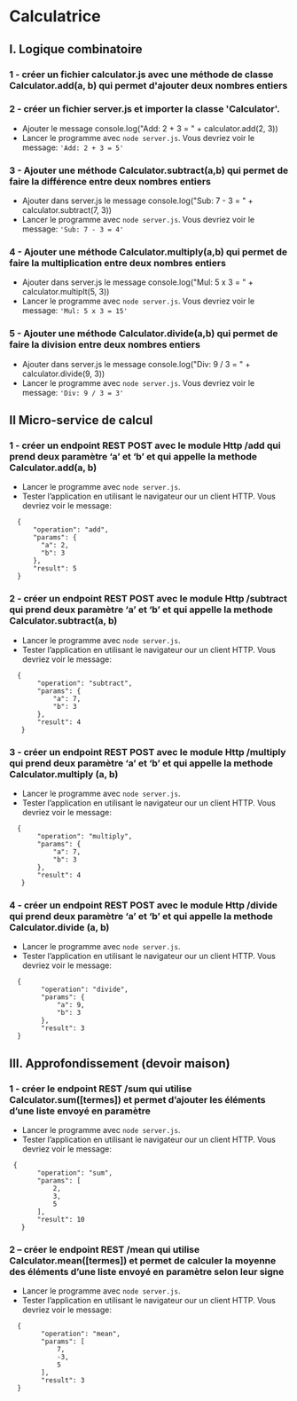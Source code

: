 # Calculatrice

## I. Logique combinatoire

### 1 - créer un fichier calculator.js avec une méthode de classe Calculator.add(a, b) qui permet d'ajouter deux nombres entiers

### 2 - créer un fichier server.js et importer la classe 'Calculator'.

- Ajouter le message console.log("Add: 2 + 3 = " + calculator.add(2, 3))
- Lancer le programme avec ``node server.js``. Vous devriez voir le message:
  ``'Add: 2 + 3 = 5'``

### 3 - Ajouter une méthode Calculator.subtract(a,b) qui permet de faire la différence entre deux nombres entiers

- Ajouter dans server.js le message console.log("Sub: 7 - 3 = " + calculator.subtract(7, 3))
- Lancer le programme avec ``node server.js``. Vous devriez voir le message:
  ``'Sub: 7 - 3 = 4'``

### 4 - Ajouter une méthode Calculator.multiply(a,b) qui permet de faire la multiplication entre deux nombres entiers

- Ajouter dans server.js le message console.log("Mul: 5 x 3 = " + calculator.multiplt(5, 3))
- Lancer le programme avec ``node server.js``. Vous devriez voir le message:
  ``'Mul: 5 x 3 = 15'``

### 5 - Ajouter une méthode Calculator.divide(a,b) qui permet de faire la division entre deux nombres entiers

- Ajouter dans server.js le message console.log("Div: 9 / 3 = " + calculator.divide(9, 3))
- Lancer le programme avec ``node server.js``. Vous devriez voir le message:
  ``'Div: 9 / 3 = 3'``

## II Micro-service de calcul

### 1 - créer un endpoint REST POST avec le module Http /add qui prend deux paramètre ‘a’ et ‘b’ et qui appelle la methode Calculator.add(a, b)

- Lancer le programme avec ``node server.js``.
- Tester l’application en utilisant le navigateur our un client HTTP. Vous devriez voir le message:
```
  {
      "operation": "add",
      "params": {
        "a": 2,
        "b": 3
      },
      "result": 5
  }
```

### 2 - créer un endpoint REST POST avec le module Http /subtract qui prend deux paramètre ‘a’ et ‘b’ et qui appelle la methode Calculator.subtract(a, b)

- Lancer le programme avec ``node server.js``.
- Tester l’application en utilisant le navigateur our un client HTTP. Vous devriez voir le message:
```
  {
       "operation": "subtract",
       "params": {
           "a": 7,
           "b": 3
       },
       "result": 4
   }

```

### 3 - créer un endpoint REST POST avec le module Http /multiply qui prend deux paramètre ‘a’ et ‘b’ et qui appelle la methode Calculator.multiply (a, b)

- Lancer le programme avec ``node server.js``.
- Tester l’application en utilisant le navigateur our un client HTTP. Vous devriez voir le message:
```
  {
       "operation": "multiply",
       "params": {
           "a": 7,
           "b": 3
       },
       "result": 4
   }
```

### 4 - créer un endpoint REST POST avec le module Http /divide qui prend deux paramètre ‘a’ et ‘b’ et qui appelle la methode Calculator.divide (a, b)

- Lancer le programme avec ``node server.js``.
- Tester l’application en utilisant le navigateur our un client HTTP. Vous devriez voir le message:
```
  {
        "operation": "divide",
        "params": {
            "a": 9,
            "b": 3
        },
        "result": 3
  }
```

## III. Approfondissement (devoir maison)

### 1 - créer le endpoint REST /sum qui utilise Calculator.sum([termes]) et permet d’ajouter les éléments d’une liste envoyé en paramètre

- Lancer le programme avec ``node server.js``.
- Tester l’application en utilisant le navigateur our un client HTTP. Vous devriez voir le message:
 ```
  {
        "operation": "sum",
        "params": [
            2,
            3,
            5
        ],
        "result": 10
    }
 ```

### 2 – créer le endpoint REST /mean qui utilise Calculator.mean([termes]) et permet de calculer la moyenne des éléments d’une liste envoyé en paramètre selon leur signe

- Lancer le programme avec ``node server.js``.
- Tester l’application en utilisant le navigateur our un client HTTP. Vous devriez voir le message:
```
  {
        "operation": "mean",
        "params": [
            7,
            -3,
            5
        ],
        "result": 3
  }
```
